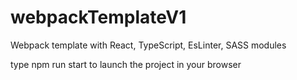 # webpackTemplateV1
Webpack template with React, TypeScript, EsLinter, SASS modules

type npm run start to launch the project in your browser
